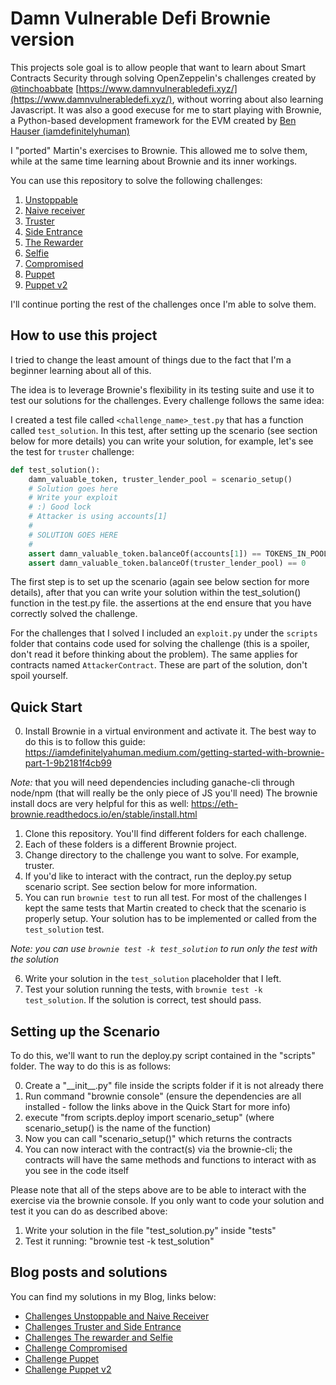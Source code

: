 # Damn Vulnerable Defi Brownie version

This projects sole goal is to allow people that want to learn about Smart Contracts
Security through solving OpenZeppelin's challenges created by [@tinchoabbate](https://twitter.com/tinchoabbate) [https://www.damnvulnerabledefi.xyz/](https://www.damnvulnerabledefi.xyz/), without
worring about also learning Javascript. It was also a good execuse for me to start
playing with Brownie, a Python-based development framework for the EVM created by
[Ben Hauser (iamdefinitelyhuman)](https://github.com/eth-brownie/brownie)

I "ported" Martin's exercises to Brownie. This allowed me to solve them, while at the same time learning about Brownie and its inner workings.

You can use this repository to solve the following challenges:

1. [Unstoppable](https://github.com/nahueldsanchez/dvd_brownie/tree/master/unstoppable)
2. [Naive receiver](https://github.com/nahueldsanchez/dvd_brownie/tree/master/naive-receiver)
3. [Truster](https://github.com/nahueldsanchez/dvd_brownie/tree/master/truster)
4. [Side Entrance](https://github.com/nahueldsanchez/dvd_brownie/tree/master/side-entrance)
5. [The Rewarder](https://github.com/nahueldsanchez/dvd_brownie/tree/master/the-rewarder)
6. [Selfie](https://github.com/nahueldsanchez/dvd_brownie/tree/master/selfie)
7. [Compromised](https://github.com/nahueldsanchez/dvd_brownie/tree/master/compromised)
8. [Puppet](https://github.com/nahueldsanchez/dvd_brownie/tree/master/puppet)
9. [Puppet v2](https://github.com/nahueldsanchez/dvd_brownie/tree/master/puppet-v2)

I'll continue porting the rest of the challenges once I'm able to solve them.

## How to use this project

I tried to change the least amount of things due to the fact that I'm a beginner
learning about all of this.

The idea is to leverage Brownie's flexibility in its testing suite and use it to test
our solutions for the challenges. Every challenge follows the same idea:

I created a test file called `<challenge_name>_test.py` that has a function called
`test_solution`. In this test, after setting up the scenario (see section below for more details)
you can write your solution, for example, let's see the test for `truster` challenge:

```Python
def test_solution():
    damn_valuable_token, truster_lender_pool = scenario_setup()
    # Solution goes here
    # Write your exploit
    # :) Good lock
    # Attacker is using accounts[1]
    #
    # SOLUTION GOES HERE
    #
    assert damn_valuable_token.balanceOf(accounts[1]) == TOKENS_IN_POOL
    assert damn_valuable_token.balanceOf(truster_lender_pool) == 0
```

The first step is to set up the scenario (again see below section for more details),
 after that you can write your solution within the test_solution() function in the test.py file.
the assertions at the end ensure that you have correctly solved the challenge.

For the challenges that I solved I included an `exploit.py` under the `scripts`
folder that contains code used for solving the challenge (this is a spoiler, don't read it before
thinking about the problem). The same applies for contracts named `AttackerContract`.
These are part of the solution, don't spoil yourself.

## Quick Start

0) Install Brownie in a virtual environment and activate it. The best way to do this is to follow this 
guide: https://iamdefinitelyahuman.medium.com/getting-started-with-brownie-part-1-9b2181f4cb99

_Note:_ that you will need dependencies including ganache-cli through node/npm (that will really be the only piece of JS you'll need)
The brownie install docs are very helpful for this as well: https://eth-brownie.readthedocs.io/en/stable/install.html

1) Clone this repository. You'll find different folders for each challenge.
2) Each of these folders is a different Brownie project.
3) Change directory to the challenge you want to solve. For example, truster.
4) If you'd like to interact with the contract, run the deploy.py setup scenario script. See section below for more information.
5) You can run `brownie test` to run all test. For most of the challenges I kept
the same tests that Martin created to check that the scenario is properly setup.
Your solution has to be implemented or called from the `test_solution` test.

_Note: you can use `brownie test -k test_solution` to run only the test with the
solution_

6) Write your solution in the `test_solution` placeholder that I left.
7) Test your solution running the tests, with `brownie test -k test_solution`. If the
solution is correct, test should pass.

## Setting up the Scenario 
To do this, we'll want to run the deploy.py script contained in the "scripts" folder. The way to do this is as follows:

0) Create a "\_\_init\_\_.py" file inside the scripts folder if it is not already there
1) Run command "brownie console" (ensure the dependencies are all installed - follow the links above in the Quick Start for more info)
2) execute "from scripts.deploy import scenario_setup" (where scenario_setup() is the name of the function)
3) Now you can call "scenario_setup()" which returns the contracts
4) You can now interact with the contract(s) via the brownie-cli; the contracts will have the same methods and functions to interact with as you see in the code itself

Please note that all of the steps above are to be able to interact with the exercise via the brownie console. If you only want to code your solution and test
it you can do as described above:

1) Write your solution in the file "test_solution.py" inside "tests"
2) Test it running: "brownie test -k test_solution"

## Blog posts and solutions

You can find my solutions in my Blog, links below:

- [Challenges Unstoppable and Naive Receiver](https://nahueldsanchez.com.ar/Solving-DVDChallenges-1-2/)
- [Challenges Truster and Side Entrance](https://nahueldsanchez.com.ar/Solving-DVDChallenges-3-4/)
- [Challenges The rewarder and Selfie](https://nahueldsanchez.com.ar/Solving-DVDChallenges-5-6)
- [Challenge Compromised](https://nahueldsanchez.com.ar/Solving-DVDChallenges-7/)
- [Challenge Puppet](https://nahueldsanchez.com.ar/Solving-DVDChallenges-8/)
- [Challenge Puppet v2](https://nahueldsanchez.com.ar/Solving-DVDChallenges-9/)
